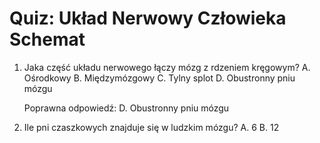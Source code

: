  # Quiz: Układ Nerwowy Człowieka Schemat

1. Jaka część układu nerwowego łączy mózg z rdzeniem kręgowym?
   A. Ośrodkowy
   B. Międzymózgowy
   C. Tylny splot
   D. Obustronny pniu mózgu

   Poprawna odpowiedź: D. Obustronny pniu mózgu

2. Ile pni czaszkowych znajduje się w ludzkim mózgu?
   A. 6
   B. 12
  